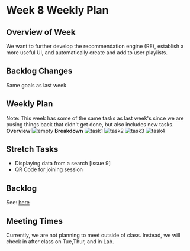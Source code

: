 # Week 8 Weekly Plan

## Overview of Week
We want to further develop the recommendation engine (RE), establish a more useful UI, and automatically create and add to user playlists.

## Backlog Changes
Same goals as last week

## Weekly Plan
Note: This week has some of the same tasks as last week's since we are pusing things back that didn't get done, but also includes new tasks.
**Overview**
![empty](https://i.imgur.com/HigTig3.png)
**Breakdown**
![task1](https://i.imgur.com/RUlKmTi.png)
![task2](https://i.imgur.com/3TIWll9.png)
![task3](https://i.imgur.com/dtAicGf.png)
![task4](https://i.imgur.com/WSkm0P7.png)


## Stretch Tasks
* Displaying data from a search [issue 9]
* QR Code for joining session

## Backlog
See: [here](https://docs.google.com/document/d/1dNpKkP6-cT1wHbiCkSyPnnrPagp8rXVfpdTVOiYwgqQ/edit?usp=sharing)

## Meeting Times
Currently, we are not planning to meet outside of class. Instead, we will check in after class on Tue,Thur, and in Lab.
